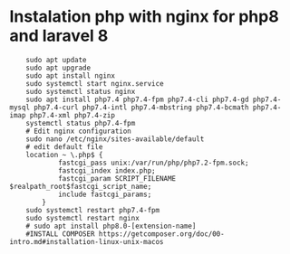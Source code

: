 # Instalation php with nginx for php8 and laravel 8

        sudo apt update
        sudo apt upgrade
        sudo apt install nginx
        sudo systemctl start nginx.service
        sudo systemctl status nginx
        sudo apt install php7.4 php7.4-fpm php7.4-cli php7.4-gd php7.4-mysql php7.4-curl php7.4-intl php7.4-mbstring php7.4-bcmath php7.4-imap php7.4-xml php7.4-zip
        systemctl status php7.4-fpm
        # Edit nginx configuration 
        sudo nano /etc/nginx/sites-available/default
        # edit default file
        location ~ \.php$ {
                fastcgi_pass unix:/var/run/php/php7.2-fpm.sock;
                fastcgi_index index.php;
                fastcgi_param SCRIPT_FILENAME $realpath_root$fastcgi_script_name;
                include fastcgi_params;
            }
        sudo systemctl restart php7.4-fpm
        sudo systemctl restart nginx
        # sudo apt install php8.0-[extension-name]
        #INSTALL COMPOSER https://getcomposer.org/doc/00-intro.md#installation-linux-unix-macos
